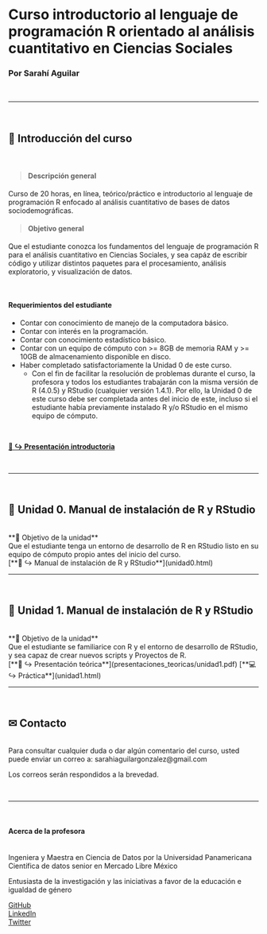 # Curso introductorio al lenguaje de programación R orientado al análisis cuantitativo en Ciencias Sociales
### Por Sarahí Aguilar

<br/>

***

<br/>

## 🏁 Introducción del curso

<br/>

> #### **Descripción general**  
Curso de 20 horas, en línea, teórico/práctico e introductorio al lenguaje de programación R enfocado al análisis cuantitativo de bases de datos sociodemográficas. 

> #### **Objetivo general**  
Que el estudiante conozca los fundamentos del lenguaje de programación R para el análisis cuantitativo en Ciencias Sociales, y sea capáz de escribir código y utilizar distintos paquetes para el procesamiento, análisis exploratorio, y visualización de datos.  

<br/>

#### **Requerimientos del estudiante**  
* Contar con conocimiento de manejo de la computadora básico.
* Contar con interés en la programación.
* Contar con conocimiento estadístico básico.
* Contar con un equipo de cómputo con >= 8GB de memoria RAM y >= 10GB de almacenamiento disponible en disco.
* Haber completado satisfactoriamente la Unidad 0 de este curso. 
    + Con el fin de facilitar la resolución de problemas durante el curso, la profesora y todos los estudiantes trabajarán con la misma versión de R (4.0.5) y RStudio (cualquier versión 1.4.1). Por ello, la Unidad 0 de este curso debe ser completada antes del inicio de este, incluso si el estudiante había previamente instalado R y/o RStudio en el mismo equipo de cómputo. 

<br/>

[**👋 ↪ Presentación introductoria**](presentaciones_teoricas/intro.pdf)  


<br/>




*** 

<br/>

## 🔵 Unidad 0. Manual de instalación de R y RStudio

<br/>
**🚀 Objetivo de la unidad**
<br/>
Que el estudiante tenga un entorno de desarrollo de R en RStudio listo en su equipo de cómputo propio antes del inicio del curso.

<br/>
[**🔧 ↪ Manual de instalación de R y RStudio**](unidad0.html)  



<br/>





*** 

<br/>

## 🔵 Unidad 1. Manual de instalación de R y RStudio

<br/>
**🚀 Objetivo de la unidad**
<br/>
Que el estudiante se familiarice con R y el entorno de desarrollo de RStudio, y sea capaz de crear nuevos scripts y Proyectos de R.

<br/>
[**📖 ↪ Presentación teórica**](presentaciones_teoricas/unidad1.pdf)  
[**💻 ↪ Práctica**](unidad1.html)  



<br/>





*** 

<br/>

## ✉ Contacto

<br/>
Para consultar cualquier duda o dar algún comentario del curso, usted puede enviar un correo a: sarahiaguilargonzalez@gmail.com  

Los correos serán respondidos a la brevedad. 

<br/>




*** 

<br/>

#### **Acerca de la profesora**

<br/>
Ingeniera y Maestra en Ciencia de Datos por la Universidad Panamericana  
Científica de datos senior en Mercado Libre México  

Entusiasta de la investigación y las iniciativas a favor de la educación e igualdad de género  

[GitHub](https://github.com/sarahiaguilar)  
[LinkedIn](https://www.linkedin.com/in/sarahi-aguilar/)  
[Twitter](https://twitter.com/svrvhi)  
